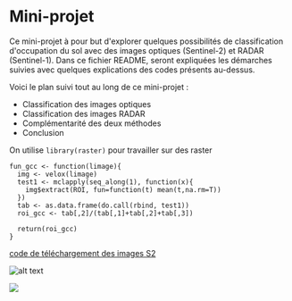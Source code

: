 # Mini-projet

Ce mini-projet à pour but d'explorer quelques possibilités de classification d'occupation du sol avec des images optiques (Sentinel-2) et RADAR (Sentinel-1). Dans ce fichier README, seront expliquées les démarches suivies avec quelques explications des codes présents au-dessus.

Voici le plan suivi tout au long de ce mini-projet :
* Classification des images optiques
* Classification des images RADAR
* Complémentarité des deux méthodes
* Conclusion

On utilise `library(raster)` pour travailler sur des raster

```
fun_gcc <- function(limage){
  img <- velox(limage)
  test1 <- mclapply(seq_along(1), function(x){
    img$extract(ROI, fun=function(t) mean(t,na.rm=T))
  })
  tab <- as.data.frame(do.call(rbind, test1))
  roi_gcc <- tab[,2]/(tab[,1]+tab[,2]+tab[,3])
  
  return(roi_gcc)
}
```

[code de téléchargement des images S2](docs/CONTRIBUTING.md)

![alt text](file:///Users/hugotreuildussouet/Desktop/IMG_4363.jpg)

![](mini-projet/images/Rplot.jpeg)

